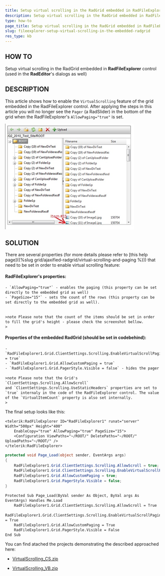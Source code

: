 ```yaml
---
title: Setup virtual scrolling in the RadGrid embedded in RadFileExplorer
description: Setup virtual scrolling in the RadGrid embedded in RadFileExplorer. Check it now!
type: how-to
page_title: Setup virtual scrolling in the RadGrid embedded in RadFileExplorer
slug: fileexplorer-setup-virtual-scrolling-in-the-embedded-radgrid
res_type: kb
---
```


 ## HOW TO

Setup virtual scrolling in the RadGrid embedded in **RadFileExplorer** control (used in the **RadEditor**'s dialogs as well)  
   
## DESCRIPTION 

This article shows how to enable the `VirtualScrolling` feature of the grid embedded in the RadFileExplorer control. After applying the steps in this article you will no longer see the `Pager` (a RadSlider) in the bottom of the grid when the RadFileExplorer's `AllowPaging="true"` is set.  
   
 ![](Images/fileexplorer-virtual-scrollbar.jpg)  

## SOLUTION  

There are several properties (for more details please refer to [this help page]({%slug grid/ajaxified-radgrid/virtual-scrolling-and-paging %})) that need to be set in order to enable virtual scrolling feature:  
 
#### RadFileExplorer's properties:  

    - `AllowPaging="true"` - enables the paging (this property can be set directly to the embedded grid as well)
    - `PageSize="15"` - sets the count of the rows (this property can be set directly to the embedded grid as well).   
   

    >note Please note that the count of the items should be set in order to fill the grid's height - please check the screenshot bellow.
    >

#### Properties of the embedded RadGrid (should be set in codebehind):  

    - `RadFileExplorer1.Grid.ClientSettings.Scrolling.EnableVirtualScrollPaging = true`
    - `RadFileExplorer1.Grid.AllowCustomPaging = true`
    - `RadFileExplorer1.Grid.PagerStyle.Visible = false` - hides the pager
    
    >note Please note that the Grid's `ClientSettings.Scrolling.AllowScroll`  and `ClientSettings.Scrolling.UseStaticHeaders` properties are set to `true` internaly in the code of the RadFileExplorer control. The value of the `VirtualItemCount` property is also set internally.
    >

The final setup looks like this:  


````ASP.NET
<telerik:RadFileExplorer ID="RadFileExplorer1" runat="server" Width="500px" Height="400"
    EnableCopy="true" AllowPaging="true" PageSize="15">
    <Configuration ViewPaths="~/ROOT/" DeletePaths="~/ROOT/" UploadPaths="~/ROOT/" />
</telerik:RadFileExplorer>
````

````C#
protected void Page_Load(object sender, EventArgs args)
{
    RadFileExplorer1.Grid.ClientSettings.Scrolling.AllowScroll = true;
    RadFileExplorer1.Grid.ClientSettings.Scrolling.EnableVirtualScrollPaging = true;
    RadFileExplorer1.Grid.AllowCustomPaging = true;
    RadFileExplorer1.Grid.PagerStyle.Visible = false;
}
````
````VB
Protected Sub Page_Load(ByVal sender As Object, ByVal args As EventArgs) Handles Me.Load
    RadFileExplorer1.Grid.ClientSettings.Scrolling.AllowScroll = True
    RadFileExplorer1.Grid.ClientSettings.Scrolling.EnableVirtualScrollPaging = True
    RadFileExplorer1.Grid.AllowCustomPaging = True
    RadFileExplorer1.Grid.PagerStyle.Visible = False
End Sub
````


You can find atached the projects demonstrating the described approached here:

* [VirtualScrolling_CS.zip](files/fileexplorer-virtualscrolling_cs.zip)

* [VirtualScrolling_VB.zip](files/fileexplorer-virtualscrolling_vb.zip)


   
   

   
   
   
 


